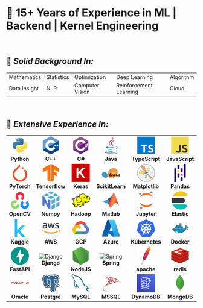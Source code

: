 <!-- Header -->
# 👋 15+ Years of Experience in ML | Backend | Kernel Engineering

<br>

## 🚀 *Solid Background In:*
<table>
  <tr>
    <td>Mathematics</td>
    <td>Statistics</td>
    <td>Optimization</td>
    <td>Deep Learning</td>
    <td>Algorithm</td>
  </tr>
  <tr>    
    <td>Data Insight</td>
    <td>NLP</td>
    <td>Computer Vision</td>
    <td>Reinforcement Learning</td>
    <td>Cloud</td>
  </tr>
</table>

<br>

## 🚀 *Extensive Experience In:*

<table>
  <tr>
    <td align="center" width="96">
        <img src="https://raw.githubusercontent.com/devicons/devicon/master/icons/python/python-original.svg" width="48" height="48" alt="Python" />
        <br><b>Python</br>
    </td>
    <td align="center" width="96">
        <img src="https://raw.githubusercontent.com/devicons/devicon/master/icons/cplusplus/cplusplus-original.svg" width="48" height="48" alt="C++" />
        <br><b>C++</br>
    </td>
    <td align="center" width="96">
        <img src="https://raw.githubusercontent.com/devicons/devicon/master/icons/csharp/csharp-original.svg" width="48" height="48" alt="CSharp" />
      <br><b>C#</br>
    </td>
    <td align="center" width="96">
        <img src="https://raw.githubusercontent.com/devicons/devicon/master/icons/java/java-original.svg" width="48" height="48" alt="Java" />
        <br><b>Java</br>
    </td>
    <td align="center" width="96">
        <img src="https://raw.githubusercontent.com/devicons/devicon/master/icons/typescript/typescript-original.svg" width="48" height="48" alt="TypeScript" />
      <br><b>TypeScript</br>
    </td>
    <td align="center" width="96">
        <img src="https://raw.githubusercontent.com/devicons/devicon/master/icons/javascript/javascript-original.svg" width="48" height="48" alt="JavaScript" />
      <br><b>JavaScript</br>
    </td>
  </tr>
  <tr>
    <td align="center" width="96">
        <img src="https://raw.githubusercontent.com/devicons/devicon/master/icons/pytorch/pytorch-original.svg" width="48" height="48" alt="PyTorch" />
      <br><b>PyTorch</br>
    </td>
    <td align="center" width="96">
        <img src="https://raw.githubusercontent.com/devicons/devicon/master/icons/tensorflow/tensorflow-original.svg" width="48" height="48" alt="Tensorflow" />
      <br><b>Tensorflow</br>
    </td>
    <td align="center" width="96">
        <img src="https://raw.githubusercontent.com/devicons/devicon/master/icons/keras/keras-original.svg" width="48" height="48" alt="Keras" />
      <br><b>Keras</br>
    </td>
    <td align="center" width="96">
        <img src="https://raw.githubusercontent.com/devicons/devicon/master/icons/scikitlearn/scikitlearn-original.svg" width="48" height="48" alt="ScikitLearn" />
      <br><b>ScikitLearn</br>
    </td>
    <td align="center" width="96">
        <img src="https://raw.githubusercontent.com/devicons/devicon/master/icons/matplotlib/matplotlib-original.svg" width="48" height="48" alt="Matplotlib" />
      <br><b>Matplotlib</br>
    </td>
    <td align="center" width="96">
        <img src="https://raw.githubusercontent.com/devicons/devicon/master/icons/pandas/pandas-original.svg" width="48" height="48" alt="Pandas" />
      <br><b>Pandas</br>
    </td>
  </tr>
  <tr>
    <td align="center" width="96">
        <img src="https://raw.githubusercontent.com/devicons/devicon/master/icons/opencv/opencv-original.svg" width="48" height="48" alt="OpenCV" />
      <br><b>OpenCV</br>
    </td>
    <td align="center" width="96">
        <img src="https://raw.githubusercontent.com/devicons/devicon/master/icons/numpy/numpy-original.svg" width="48" height="48" alt="Numpy" />
      <br><b>Numpy</br>
    </td>
    <td align="center" width="96">
        <img src="https://raw.githubusercontent.com/devicons/devicon/master/icons/hadoop/hadoop-original.svg" width="48" height="48" alt="Hadoop" />
      <br><b>Hadoop</br>
    </td>
    <td align="center" width="96">
        <img src="https://raw.githubusercontent.com/devicons/devicon/master/icons/matlab/matlab-original.svg" width="48" height="48" alt="Matlab" />
      <br><b>Matlab</br>
    </td>
    <td align="center" width="96">
        <img src="https://raw.githubusercontent.com/devicons/devicon/master/icons/jupyter/jupyter-original.svg" width="48" height="48" alt="Jupyter" />
      <br><b>Jupyter</br>
    </td>
    <td align="center" width="96">
        <img src="https://raw.githubusercontent.com/devicons/devicon/master/icons/elasticsearch/elasticsearch-original.svg" width="48" height="48" alt="Elastic" />
      <br><b>Elastic</br>
    </td>
  </tr>        
  <tr>
    <td align="center" width="96">
        <img src="https://raw.githubusercontent.com/devicons/devicon/master/icons/kaggle/kaggle-original.svg" width="48" height="48" alt="Kaggle" />
      <br><b>Kaggle</br>
    </td>
    <td align="center" width="96">
        <img src="https://raw.githubusercontent.com/devicons/devicon/master/icons/amazonwebservices/amazonwebservices-original-wordmark.svg" width="48" height="48" alt="AWS" />
      <br><b>AWS</br>
    </td>
    <td align="center" width="96">
        <img src="https://raw.githubusercontent.com/devicons/devicon/master/icons/googlecloud/googlecloud-original.svg" width="48" height="48" alt="GCP" />
      <br><b>GCP</br>
    </td>
    <td align="center" width="96">
        <img src="https://raw.githubusercontent.com/devicons/devicon/master/icons/azure/azure-original.svg" width="48" height="48" alt="Azure" />
      <br><b>Azure</br>
    </td>
    <td align="center" width="96">
        <img src="https://raw.githubusercontent.com/devicons/devicon/master/icons/kubernetes/kubernetes-original.svg" width="48" height="48" alt="Lambda" />
      <br><b>Kubernetes</br>
    </td>
    <td align="center" width="96">
        <img src="https://raw.githubusercontent.com/devicons/devicon/master/icons/docker/docker-original.svg" width="48" height="48" alt="Docker" />
      <br><b>Docker</br>
    </td>
  </tr>
  <tr>
    <td align="center" width="96">
        <img src="https://raw.githubusercontent.com/devicons/devicon/master/icons/fastapi/fastapi-original.svg" width="48" height="48" alt="DevOps" />
      <br><b>FastAPI</br>
    </td>
    <td align="center" width="96">
        <img src="https://cdn.worldvectorlogo.com/logos/django.svg" width="48" height="48" alt="Django" />
      <br><b>Django</br>
    </td>
    <td align="center" width="96">
        <img src="https://raw.githubusercontent.com/devicons/devicon/master/icons/nodejs/nodejs-original.svg" width="48" height="48" alt="NodeJS" />
      <br><b>NodeJS</br>
    </td>    
    <td align="center" width="96">
        <img src="https://www.vectorlogo.zone/logos/springio/springio-icon.svg" width="48" height="48" alt="Spring" />
      <br><b>Spring</br>
    </td>
    <td align="center" width="96">
        <img src="https://raw.githubusercontent.com/devicons/devicon/master/icons/apache/apache-original.svg" width="48" height="48" alt="MongoDB" />
      <br><b>apache</br>
    </td>
    <td align="center" width="96">
        <img src="https://raw.githubusercontent.com/devicons/devicon/master/icons/redis/redis-original.svg" width="48" height="48" alt="NestJS" />
      <br><b>redis</br>
    </td>        
  </tr>
  <tr>
    <td align="center" width="96">
        <img src="https://raw.githubusercontent.com/devicons/devicon/master/icons/oracle/oracle-original.svg" width="48" height="48" alt="Oracle" />
      <br><b>Oracle</br>
    </td>
    <td align="center" width="96">
        <img src="https://raw.githubusercontent.com/devicons/devicon/master/icons/postgresql/postgresql-original.svg" width="48" height="48" alt="Postgre" />
      <br><b>Postgre</br>
    </td>
    <td align="center" width="96">
        <img src="https://raw.githubusercontent.com/devicons/devicon/master/icons/mysql/mysql-original.svg" width="48" height="48" alt="MySQL" />
      <br><b>MySQL</br>
    </td>
    <td align="center" width="96">
        <img src="https://raw.githubusercontent.com/devicons/devicon/master/icons/microsoftsqlserver/microsoftsqlserver-original.svg" width="48" height="48" alt="MSSQL" />
      <br><b>MSSQL</br>
    </td>
    <td align="center" width="96">
        <img src="https://raw.githubusercontent.com/devicons/devicon/master/icons/dynamodb/dynamodb-original.svg" width="48" height="48" alt="DynamoDB" />
      <br><b>DynamoDB</br>
    </td>
    <td align="center" width="96">
        <img src="https://raw.githubusercontent.com/devicons/devicon/master/icons/mongodb/mongodb-original.svg" width="48" height="48" alt="MongoDB" />
      <br><b>MongoDB</br>
    </td>    
  </tr>
</table>
